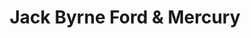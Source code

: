 ---
title: "Jack Byrne Ford & Mercury"
url: /mechanicville/jack-byrne-ford-und-mercury/
shop: Autohaus
---